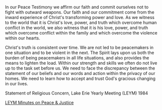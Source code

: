 In our Peace Testimony we affirm our faith and commit ourselves not to fight with outward weapons. Our faith and our commitment come from the inward experience of Christ's transforming power and love.
As we witness to the world that it is Christ's love, power, and truth which overcome human conflict in the world, we also witness that it is his love, power, and truth which overcome conflict within the family and which overcome the violence within our hearts.

Christ's truth is consistent over time. We are not led to be peacemakers in one situation and to be violent in the next. The Spirit lays upon us both the burden of being peacemakers in all life situations, and also provides the means to lighten the load. Within our strength and skills we often do not live up to the task set before us. We need to face the discrepancy between the statement of our beliefs and our words and action within the privacy of our homes. We need to learn how to accept and trust God's gracious changing in our lives.

Statement of Religious Concern, Lake Erie Yearly Meeting (LEYM) 1984

[LEYM Minutes on Peace & Justice](https://leym.org/peace/)